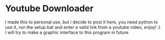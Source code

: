 # Youtube Downloader
I made this to personal use, but i decide to post it here, you need python to use it, run the setup.bat and enter a valid link from a youtube video, enjoy! :)
I will try to make a graphic interface to this program in future
